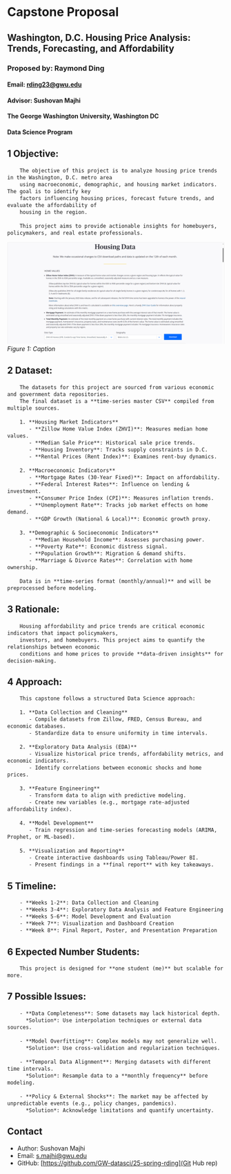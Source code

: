 
# Capstone Proposal
## Washington, D.C. Housing Price Analysis: Trends, Forecasting, and Affordability
### Proposed by: Raymond Ding
#### Email: rding23@gwu.edu
#### Advisor: Sushovan Majhi
#### The George Washington University, Washington DC  
#### Data Science Program


## 1 Objective:  
 
        The objective of this project is to analyze housing price trends in the Washington, D.C. metro area 
        using macroeconomic, demographic, and housing market indicators. The goal is to identify key 
        factors influencing housing prices, forecast future trends, and evaluate the affordability of 
        housing in the region.
        
        This project aims to provide actionable insights for homebuyers, policymakers, and real estate professionals.
    

![Figure 1: Example figure](202501_137.png)
*Figure 1: Caption*

## 2 Dataset:  

        The datasets for this project are sourced from various economic and government data repositories. 
        The final dataset is a **time-series master CSV** compiled from multiple sources.

        1. **Housing Market Indicators**  
           - **Zillow Home Value Index (ZHVI)**: Measures median home values.  
           - **Median Sale Price**: Historical sale price trends.  
           - **Housing Inventory**: Tracks supply constraints in D.C.  
           - **Rental Prices (Rent Index)**: Examines rent-buy dynamics.  

        2. **Macroeconomic Indicators**  
           - **Mortgage Rates (30-Year Fixed)**: Impact on affordability.  
           - **Federal Interest Rates**: Influence on lending & investment.  
           - **Consumer Price Index (CPI)**: Measures inflation trends.  
           - **Unemployment Rate**: Tracks job market effects on home demand.  
           - **GDP Growth (National & Local)**: Economic growth proxy.  

        3. **Demographic & Socioeconomic Indicators**  
           - **Median Household Income**: Assesses purchasing power.  
           - **Poverty Rate**: Economic distress signal.  
           - **Population Growth**: Migration & demand shifts.  
           - **Marriage & Divorce Rates**: Correlation with home ownership.  

        Data is in **time-series format (monthly/annual)** and will be preprocessed before modeling.
    

## 3 Rationale:  

        Housing affordability and price trends are critical economic indicators that impact policymakers, 
        investors, and homebuyers. This project aims to quantify the relationships between economic 
        conditions and home prices to provide **data-driven insights** for decision-making.
    

## 4 Approach:  

        This capstone follows a structured Data Science approach:

        1. **Data Collection and Cleaning**  
           - Compile datasets from Zillow, FRED, Census Bureau, and economic databases.  
           - Standardize data to ensure uniformity in time intervals.  

        2. **Exploratory Data Analysis (EDA)**  
           - Visualize historical price trends, affordability metrics, and economic indicators.  
           - Identify correlations between economic shocks and home prices.  

        3. **Feature Engineering**  
           - Transform data to align with predictive modeling.  
           - Create new variables (e.g., mortgage rate-adjusted affordability index).  

        4. **Model Development**  
           - Train regression and time-series forecasting models (ARIMA, Prophet, or ML-based).  

        5. **Visualization and Reporting**  
           - Create interactive dashboards using Tableau/Power BI.  
           - Present findings in a **final report** with key takeaways.  
    

## 5 Timeline:  

        - **Weeks 1-2**: Data Collection and Cleaning  
        - **Weeks 3-4**: Exploratory Data Analysis and Feature Engineering  
        - **Weeks 5-6**: Model Development and Evaluation  
        - **Week 7**: Visualization and Dashboard Creation  
        - **Week 8**: Final Report, Poster, and Presentation Preparation  
    

## 6 Expected Number Students:  

        This project is designed for **one student (me)** but scalable for more.
    

## 7 Possible Issues:  

        - **Data Completeness**: Some datasets may lack historical depth.  
          *Solution*: Use interpolation techniques or external data sources.  

        - **Model Overfitting**: Complex models may not generalize well.  
          *Solution*: Use cross-validation and regularization techniques.  

        - **Temporal Data Alignment**: Merging datasets with different time intervals.  
          *Solution*: Resample data to a **monthly frequency** before modeling.  

        - **Policy & External Shocks**: The market may be affected by unpredictable events (e.g., policy changes, pandemics).  
          *Solution*: Acknowledge limitations and quantify uncertainty.  
    


## Contact
- Author: Sushovan Majhi
- Email: [s.majhi@gwu.edu](Eamil)
- GitHub: [https://github.com/GW-datasci/25-spring-rding](Git Hub rep)
